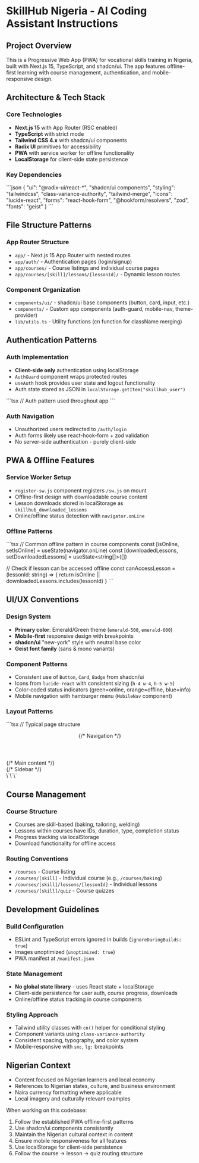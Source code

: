 # SkillHub Nigeria - AI Coding Assistant Instructions

## Project Overview
This is a Progressive Web App (PWA) for vocational skills training in Nigeria, built with Next.js 15, TypeScript, and shadcn/ui. The app features offline-first learning with course management, authentication, and mobile-responsive design.

## Architecture & Tech Stack

### Core Technologies
- **Next.js 15** with App Router (RSC enabled)
- **TypeScript** with strict mode
- **Tailwind CSS 4.x** with shadcn/ui components
- **Radix UI** primitives for accessibility
- **PWA** with service worker for offline functionality
- **LocalStorage** for client-side state persistence

### Key Dependencies
\`\`\`json
{
  "ui": "@radix-ui/react-*", "shadcn/ui components",
  "styling": "tailwindcss", "class-variance-authority", "tailwind-merge",
  "icons": "lucide-react",
  "forms": "react-hook-form", "@hookform/resolvers", "zod",
  "fonts": "geist"
}
\`\`\`

## File Structure Patterns

### App Router Structure
- `app/` - Next.js 15 App Router with nested routes
- `app/auth/` - Authentication pages (login/signup)
- `app/courses/` - Course listings and individual course pages
- `app/courses/[skill]/lessons/[lessonId]/` - Dynamic lesson routes

### Component Organization
- `components/ui/` - shadcn/ui base components (button, card, input, etc.)
- `components/` - Custom app components (auth-guard, mobile-nav, theme-provider)
- `lib/utils.ts` - Utility functions (cn function for className merging)

## Authentication Patterns

### Auth Implementation
- **Client-side only** authentication using localStorage
- `AuthGuard` component wraps protected routes
- `useAuth` hook provides user state and logout functionality
- Auth state stored as JSON in `localStorage.getItem("skillhub_user")`

\`\`\`tsx
// Auth pattern used throughout app
<AuthGuard>
  <ProtectedContent />
</AuthGuard>
\`\`\`

### Auth Navigation
- Unauthorized users redirected to `/auth/login`
- Auth forms likely use react-hook-form + zod validation
- No server-side authentication - purely client-side

## PWA & Offline Features

### Service Worker Setup
- `register-sw.js` component registers `/sw.js` on mount
- Offline-first design with downloadable course content
- Lesson downloads stored in localStorage as `skillhub_downloaded_lessons`
- Online/offline status detection with `navigator.onLine`

### Offline Patterns
\`\`\`tsx
// Common offline pattern in course components
const [isOnline, setIsOnline] = useState(navigator.onLine)
const [downloadedLessons, setDownloadedLessons] = useState<string[]>([])

// Check if lesson can be accessed offline
const canAccessLesson = (lessonId: string) => {
  return isOnline || downloadedLessons.includes(lessonId)
}
\`\`\`

## UI/UX Conventions

### Design System
- **Primary color**: Emerald/Green theme (`emerald-500`, `emerald-600`)
- **Mobile-first** responsive design with breakpoints
- **shadcn/ui** "new-york" style with neutral base color
- **Geist font family** (sans & mono variants)

### Component Patterns
- Consistent use of `Button`, `Card`, `Badge` from shadcn/ui
- Icons from `lucide-react` with consistent sizing (`h-4 w-4`, `h-5 w-5`)
- Color-coded status indicators (green=online, orange=offline, blue=info)
- Mobile navigation with hamburger menu (`MobileNav` component)

### Layout Patterns
\`\`\`tsx
// Typical page structure
<div className="min-h-screen bg-background">
  <header className="sticky top-0 z-50 bg-white/95 backdrop-blur-sm border-b">
    {/* Navigation */}
  </header>
  <main className="container mx-auto px-4 py-8">
    <div className="grid lg:grid-cols-3 gap-8">
      <div className="lg:col-span-2">{/* Main content */}</div>
      <div>{/* Sidebar */}</div>
    </div>
  </main>
</div>
\`\`\`

## Course Management

### Course Structure
- Courses are skill-based (baking, tailoring, welding)
- Lessons within courses have IDs, duration, type, completion status
- Progress tracking via localStorage
- Download functionality for offline access

### Routing Conventions
- `/courses` - Course listing
- `/courses/[skill]` - Individual course (e.g., `/courses/baking`)
- `/courses/[skill]/lessons/[lessonId]` - Individual lessons
- `/courses/[skill]/quiz` - Course quizzes

## Development Guidelines

### Build Configuration
- ESLint and TypeScript errors ignored in builds (`ignoreDuringBuilds: true`)
- Images unoptimized (`unoptimized: true`)
- PWA manifest at `/manifest.json`

### State Management
- **No global state library** - uses React state + localStorage
- Client-side persistence for user auth, course progress, downloads
- Online/offline status tracking in course components

### Styling Approach
- Tailwind utility classes with `cn()` helper for conditional styling
- Component variants using `class-variance-authority`
- Consistent spacing, typography, and color system
- Mobile-responsive with `sm:`, `lg:` breakpoints

## Nigerian Context
- Content focused on Nigerian learners and local economy
- References to Nigerian states, culture, and business environment
- Naira currency formatting where applicable
- Local imagery and culturally relevant examples

When working on this codebase:
1. Follow the established PWA offline-first patterns
2. Use shadcn/ui components consistently
3. Maintain the Nigerian cultural context in content
4. Ensure mobile responsiveness for all features
5. Use localStorage for client-side persistence
6. Follow the course → lesson → quiz routing structure
